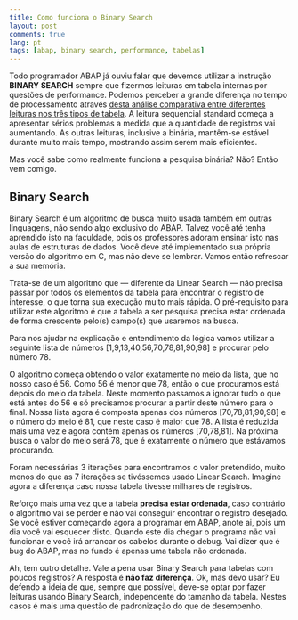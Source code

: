 ```yaml
---
title: Como funciona o Binary Search
layout: post
comments: true
lang: pt
tags: [abap, binary search, performance, tabelas]
---
```

Todo programador ABAP já ouviu falar que devemos utilizar a instrução **BINARY SEARCH** sempre que fizermos leituras em tabela internas por questões de performance. Podemos perceber a grande diferença no tempo de processamento através [desta análise comparativa entre diferentes leituras nos três tipos de tabela](/2015/03/18/performance-de-leitura-por-tipo-de-tabela/). A leitura sequencial standard começa a apresentar sérios problemas a medida que a quantidade de registros vai aumentando. As outras leituras, inclusive a binária, mantêm-se estável durante muito mais tempo, mostrando assim serem mais eficientes.

Mas você sabe como realmente funciona a pesquisa binária? Não? Então vem comigo.

## Binary Search

Binary Search é um algoritmo de busca muito usada também em outras linguagens, não sendo algo exclusivo do ABAP. Talvez você até tenha aprendido isto na faculdade, pois os professores adoram ensinar isto nas aulas de estruturas de dados. Você deve até implementado sua própria versão do algoritmo em C, mas não deve se lembrar. Vamos então refrescar a sua memória.

Trata-se de um algoritmo que — diferente da Linear Search — não precisa passar por todos os elementos da tabela para encontrar o registro de interesse, o que torna sua execução muito mais rápida. O pré-requisito para utilizar este algoritmo é que a tabela a ser pesquisa precisa estar ordenada de forma crescente pelo(s) campo(s) que usaremos na busca.

Para nos ajudar na explicação e entendimento da lógica vamos utilizar a seguinte lista de números [1,9,13,40,56,70,78,81,90,98] e procurar pelo número 78.
  
O algoritmo começa obtendo o valor exatamente no meio da lista, que no nosso caso é 56. Como 56 é menor que 78, então o que procuramos está depois do meio da tabela. Neste momento passamos a ignorar tudo o que está antes do 56 e só precisamos procurar a partir deste número para o final. Nossa lista agora é composta apenas dos números [70,78,81,90,98] e o número do meio é 81, que neste caso é maior que 78. A lista é reduzida mais uma vez e agora contém apenas os números [70,78,81]. Na próxima busca o valor do meio será 78, que é exatamente o número que estávamos procurando. 

Foram necessárias 3 iterações para encontramos o valor pretendido, muito menos do que as 7 iterações se tivéssemos usado Linear Search. Imagine agora a diferença caso nossa tabela tivesse milhares de registros.

Reforço mais uma vez que a tabela **precisa estar ordenada**, caso contrário o algoritmo vai se perder e não vai conseguir encontrar o registro desejado. Se você estiver começando agora a programar em ABAP, anote ai, pois um dia você vai esquecer disto. Quando este dia chegar o programa não vai funcionar e você irá arrancar os cabelos durante o debug. Vai dizer que é bug do ABAP, mas no fundo é apenas uma tabela não ordenada.

Ah, tem outro detalhe. Vale a pena usar Binary Search para tabelas com poucos registros? A resposta é **não faz diferença**. Ok, mas devo usar? Eu defendo a ideia de que, sempre que possível, deve-se optar por fazer leituras usando Binary Search, independente do tamanho da tabela. Nestes casos é mais uma questão de padronização do que de desempenho.
